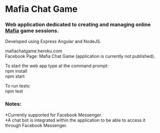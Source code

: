 # Mafia Chat Game 

### Web application dedicated to creating and managing online [Mafia](https://en.wikipedia.org/wiki/Mafia_(party_game)) game sessions.
Developed using Express Angular and NodeJS.  

mafiachatgame.heroku.com  
Facebook Page: Mafia Chat Game (application is currently not published).  
  
To start the web app type at the command prompt:  
npm install  
npm start  
  
To run tests:  
npm test  
  
### Notes:  
  *Currently supported for Facebook Messenger.  
  *A chat bot is integrated within the application to be able to access it through Facebook Messenger.  
